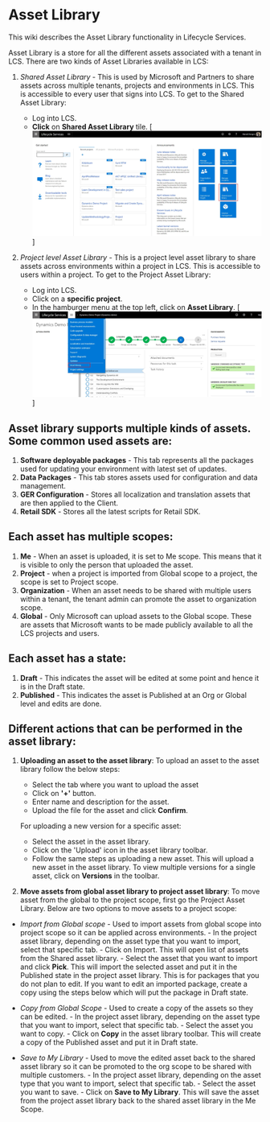 
# Asset Library
This wiki describes the Asset Library functionality in Lifecycle Services.

Asset Library is a store for all the different assets associated with a tenant in LCS. There are two kinds of Asset Libraries available in LCS:
1) *Shared Asset Library* - This is used by Microsoft and Partners to share assets across multiple tenants, projects and environments in LCS. This is accessible to every user that signs into LCS. To get to the Shared Asset Library:
    - Log into LCS.
    - **Click** on **Shared Asset Library** tile. 
  [![sharedassetlibrary](./media/sharedassetlibrary.jpg)]
  
2) *Project level Asset Library* - This is a project level asset library to share assets across environments within a project in LCS. This is accessible to users within a project. To get to the Project Asset Library:
    - Log into LCS.
    - Click on a **specific project**. 
    - In the hamburger menu at the top left, click on **Asset Library**. 
    [![projectassetlibrary](./media/projectassetlibrary.jpg)]

## Asset library supports multiple kinds of assets. Some common used assets are:
1) **Software deployable packages**  - This tab represents all the packages used for updating your environment with latest set of updates.
2) **Data Packages** - This tab stores assets used for configuration and data management. 
3) **GER Configuration** - Stores all localization and translation assets that are then applied to the Client. 
4) **Retail SDK** - Stores all the latest scripts for Retail SDK. 

## Each asset has multiple scopes:
1) **Me** - When an asset is uploaded, it is set to Me scope. This means that it is visible to only the person that uploaded the asset. 
2) **Project** - when a project is imported from Global scope to a project, the scope is set to Project scope. 
3) **Organization** - When an asset needs to be shared with multiple users within a tenant, the tenant admin can promote the asset to organization scope. 
4) **Global** - Only Microsoft can upload assets to the Global scope. These are assets that Microsoft wants to be made publicly available to all the LCS projects and users.  

## Each asset has a state:
1) **Draft** - This indicates the asset will be edited at some point and hence it is in the Draft state. 
2) **Published** - This indicates the asset is Published at an Org or Global level and edits are done. 

## Different actions that can be performed in the asset library:
1) **Uploading an asset to the asset library**: To upload an asset to the asset library follow the below steps:
    - Select the tab where you want to upload the asset
    - Click on **'+'** button. 
    - Enter name and description for the asset. 
    - Upload the file for the asset and click **Confirm**. 
    
    For uploading a new version for a specific asset:
    - Select the asset in the asset library.
    - Click on the 'Upload' icon in the asset library toolbar. 
    - Follow the same steps as uploading a new asset. 
     This will upload a new asset in the asset library. To view multiple versions for a single asset, click on **Versions** in the toolbar. 

2) **Move assets from global asset library to project asset library**: To move asset from the global to the project scope, first go the Project Asset Library. Below are two options to move assets to a project scope:
  - *Import from Global scope* - Used to import assets from global scope into project scope so it can be applied across environments. 
        - In the project asset library, depending on the asset type that you want to import, select that specific tab.
        - Click on Import. This will open list of assets from the Shared asset library. 
        - Select the asset that you want to import and click **Pick**.
      This will import the selected asset and put it in the Published state in the project asset library. This is for packages that you do not plan to edit. If you want to edit an imported package, create a copy using the steps below which will put the package in Draft state. 
    
  - *Copy from Global Scope* - Used to create a copy of the assets so they can be edited. 
        - In the project asset library, depending on the asset type that you want to import, select that specific tab.
        - Select the asset you want to copy.
        - Click on **Copy** in the asset library toolbar. 
        This will create a copy of the Published asset and put it in Draft state. 
        
  - *Save to My Library* - Used to move the edited asset back to the shared asset library so it can be promoted to the org scope to be shared with multiple customers. 
        - In the project asset library, depending on the asset type that you want to import, select that specific tab.
        - Select the asset you want to save.
        - Click on **Save to My Library**.
      This will save the asset from the project asset library back to the shared asset library in the Me Scope. 
  




